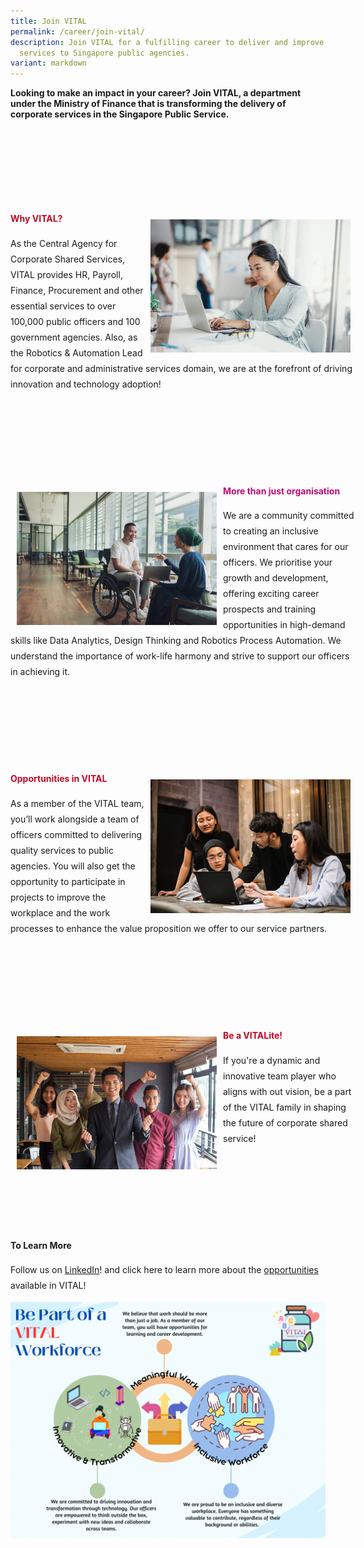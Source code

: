 ```yaml
---
title: Join VITAL
permalink: /career/join-vital/
description: Join VITAL for a fulfilling career to deliver and improve corporate
  services to Singapore public agencies.
variant: markdown
---
```

<style>
	.text-box h4{
	color: #c10927;
	}
</style>
<b>Looking to make an impact in your career? Join VITAL, a department under the Ministry of Finance that is transforming the delivery of corporate services in the Singapore Public Service.</b>
<div style="margin: 150px auto; width: 110%; white-space: now-wrap;" class="wrapper">
	<img style="float: right; max-width: 320px; margin-top: 3px; margin: 10px;" src="/images/career/CorporateImg10.jpg">
	<div class="text-box">
		<h4><b>Why VITAL?</b></h4>
		<p style="margin-top: 3px; line-height: 25px;">As the Central Agency for Corporate Shared Services, VITAL provides HR, Payroll, Finance, Procurement and other essential services to over 100,000 public officers and 100 government agencies. Also, as the Robotics &amp; Automation Lead for corporate and administrative services domain, we are at the forefront of driving innovation and technology adoption!</p>
		</div>
</div>
<div style="margin: 150px auto; width: 110%; margin-top: 1px;" class="wrapper">
	<img style="float: left; max-width: 320px; margin-top: 3px; margin: 10px;" src="/images/career/CorporateImg4_Asian_.jpg">
	<div class="text-box">
		<h4 style="color: #C10977"><b>More than just organisation</b></h4>
		<p style="margin-top: 3px; line-height: 25px;">We are a community committed to creating an inclusive environment that cares for our officers. We prioritise your growth and development, offering exciting career prospects and training opportunities in high-demand skills like Data Analytics, Design Thinking and Robotics Process Automation. We understand the importance of work-life harmony and strive to support our officers in achieving it.</p>
	</div>
</div>
<div style="margin: 150px auto; width: 110%; margin-top: 1px;" class="wrapper">
	<div class="text-box">
		<img style="float: right; max-width: 320px; margin-top: 3px; margin: 10px;" src="/images/career/CorporateImg9_Asiain_.jpg">
		<h4><b>Opportunities in VITAL</b></h4>
		<p style="margin-top: 3px; line-height: 25px;">As a member of the VITAL team, you’ll work alongside a team of officers committed to delivering quality services to public agencies. You will also get the opportunity to participate in projects to improve the workplace and the work processes to enhance the value proposition we offer to our 
service partners.</p>
	</div>
</div>
<div style="margin: 150px auto; width: 110%; margin-top: 1px;" class="wrapper">
	<div class="text-box">
		<img style="float: left; max-width: 320px; margin-top: 3px; margin: 10px;" src="/images/career/CorporateImg3_Asian_.jpg">
		<h4><b>Be a VITALite!</b></h4>
		<p style="margin-top: 3px; line-height: 25px;">If you're a dynamic and innovative team player who aligns with out vision, be a part of the VITAL family in shaping the future of corporate shared service!</p>
	</div>
</div>
<h4><b>To Learn More</b></h4>
<p style="line-height: 25px;">Follow us on <a href="https://lnkd.in/gSidSEj2">LinkedIn</a>! and click here to learn more about the <a href="careers.hrp.gov.sg/sap/bc/ui5_ui5/sap/ZGERCFA004/index.html?search-keyword=VITAL">opportunities</a> available in VITAL!</p>
<img src="/images/2023_VITAL_s_Employer_Branding.png">